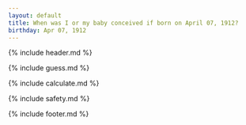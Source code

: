 ```yaml
---
layout: default
title: When was I or my baby conceived if born on April 07, 1912?
birthday: Apr 07, 1912
---
```


{% include header.md %}

{% include guess.md %}

{% include calculate.md %}

{% include safety.md %}

{% include footer.md %}



